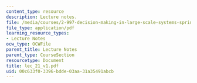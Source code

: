 ```yaml
---
content_type: resource
description: Lecture notes.
file: /media/courses/2-997-decision-making-in-large-scale-systems-spring-2004/00c633f03396bdde03aa31a35491abcb_lec_21_v1.pdf
file_type: application/pdf
learning_resource_types:
- Lecture Notes
ocw_type: OCWFile
parent_title: Lecture Notes
parent_type: CourseSection
resourcetype: Document
title: lec_21_v1.pdf
uid: 00c633f0-3396-bdde-03aa-31a35491abcb
---
```

